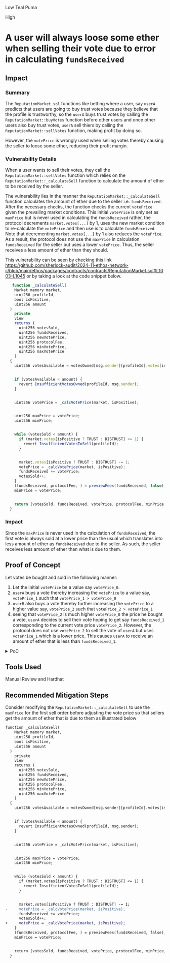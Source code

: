 Low Teal Puma

High

# A user will always loose some ether when selling their vote due to error in calculating `fundsReceived`

## Impact
### Summary 
The `ReputationMarket.sol` functions like betting where a user, say `userA` predicts that users are going to buy trust votes because they believe that the profile is trustworthy, so the `userA` buys trust votes by calling the `ReputationMarket::buyVotes` function before other users and once other users also buy trust votes, `userA` sell thiers by calling the `ReputationMarket::sellVotes` function, making profit by doing so.

However, the `votePrice` is wrongly used when selling votes thereby causing the seller to loose some ether, reducing their profit margin.

### Vulnerability Details
When a user wants to sell their votes, they call the `ReputationMarket::sellVotes` function which relies on the `ReputationMarket::_calculateSell` function to calculate the amount of ether to be received by the seller.

The vulnerability lies in the manner the `ReputationMarket::_calculateSell` function calculates the amount of ether due to the seller i.e. `fundsReceived`. After the necessary checks, the function checks the current `votePrice` given the prevailing market conditions. This initial `votePrice` is only set as `maxPrice` but is never used in calculating the `fundsReceived` rather, the protocol decrements `market.votes[...]` by 1, uses the new market condition to re-calculate the `votePrice` and then use is to calculate `fundsReceived`. Note that decrementing `market.votes[...]` by 1 also reduces the `votePrice`. As a result, the protocol does not use the `maxPrice` in calculation `fundsReceived` for the seller but uses a lower `votePrice`. Thus, the seller receives a less amount of ether than they should.

This vulnerability can be seen by checking this link https://github.com/sherlock-audit/2024-11-ethos-network-ii/blob/main/ethos/packages/contracts/contracts/ReputationMarket.sol#L1003-L1045 or by taking a look at the code snippet below. 

```javascript
   function _calculateSell(
    Market memory market,
    uint256 profileId,
    bool isPositive,
    uint256 amount
  )
    private
    view
    returns (
      uint256 votesSold,
      uint256 fundsReceived,
      uint256 newVotePrice,
      uint256 protocolFee,
      uint256 minVotePrice,
      uint256 maxVotePrice
    )
  {
    uint256 votesAvailable = votesOwned[msg.sender][profileId].votes[isPositive ? TRUST : DISTRUST];


    if (votesAvailable < amount) {
      revert InsufficientVotesOwned(profileId, msg.sender);
    }


    uint256 votePrice = _calcVotePrice(market, isPositive);


    uint256 maxPrice = votePrice;
    uint256 minPrice;


    while (votesSold < amount) {
      if (market.votes[isPositive ? TRUST : DISTRUST] <= 1) {
        revert InsufficientVotesToSell(profileId);
      }


      market.votes[isPositive ? TRUST : DISTRUST] -= 1;
      votePrice = _calcVotePrice(market, isPositive);
      fundsReceived += votePrice;
      votesSold++;
    }
    (fundsReceived, protocolFee, ) = previewFees(fundsReceived, false);
    minPrice = votePrice;


    return (votesSold, fundsReceived, votePrice, protocolFee, minPrice, maxPrice);
  } 

```


### Impact
Since the `maxPrice` is never used in the calculation of `fundsReceived`, the first vote is always sold at a lower price than the usual which translates into less amount of ether as `fundsReceived` due to the seller. As such, the seller receives less amount of ether than what is due to them.

## Proof of Concept
Let votes be bought and sold in the following manner:
1. Let the initial `votePrice` be a value say `votePrice_0`.
2. `userA` buys a vote thereby increasing the `votePrice` to a value say, `votePrice_1` such that `votePrice_1 > votePrice_0`
3. `userB` also buys a vote thereby further increasing the `votePrice` to a higher value say, `votePrice_2` such that `votePrice_2 > votePrice_1`
4. seeing that `votePrice_2` is much higher `votePrice_0` the price he bought a vote, `userA` decides to sell their vote hoping to get say `fundsReceived_1` corresponding to the current vote price `votePrice_2`. However, the protocol does not use `votePrice_2` to sell the vote of `userA` but uses `votePrice_1` which is a lower price. This causes `userA` to receive an amount of ether that is less than `fundsReceived_1`.

<details>
<summary>PoC</summary>
Place the following code into `rep.market.test.ts`.

```javascript
it.only('seller of a stake receives less ETH', async () => {
    await userA.buyOneVote(); // const { fundsPaid } = 

    // another user buys a trust vote
    await userB.buyOneVote();

    let priceBeforeSale = await DEFAULT.reputationMarket.getVotePrice(
      DEFAULT.profileId,
      DEFAULT.isPositive,
    );

    const { fundsReceived } = await userA.sellOneVote();

    let priceAfterSale = await DEFAULT.reputationMarket.getVotePrice(
      DEFAULT.profileId,
      DEFAULT.isPositive,
    );
    
    expect(fundsReceived).to.lessThan(priceBeforeSale);
    expect(fundsReceived).to.equal(priceAfterSale);
  });
```

Now run `npm run-script test:contracts`

Output:
```javascript
> @ethos/contracts@1.0.0 test:contracts
> NODE_OPTIONS='--no-warnings=ExperimentalWarning --experimental-loader ts-node/esm/transpile-only' npx hardhat test



  ReputationMarket
    ✔ seller of a stake is paid less (157ms)


  1 passing (7s)

```

</details>

## Tools Used

Manual Review and Hardhat


## Recommended Mitigation Steps
Consider modifying the `ReputationMarket::_calculateSell` to use the `maxPrice` for the first sell order before adjusting the vote price so that sellers get the amount of ether that is due to them as illustrated below

```diff
function _calculateSell(
    Market memory market,
    uint256 profileId,
    bool isPositive,
    uint256 amount
  )
    private
    view
    returns (
      uint256 votesSold,
      uint256 fundsReceived,
      uint256 newVotePrice,
      uint256 protocolFee,
      uint256 minVotePrice,
      uint256 maxVotePrice
    )
  {
    uint256 votesAvailable = votesOwned[msg.sender][profileId].votes[isPositive ? TRUST : DISTRUST];


    if (votesAvailable < amount) {
      revert InsufficientVotesOwned(profileId, msg.sender);
    }


    uint256 votePrice = _calcVotePrice(market, isPositive);


    uint256 maxPrice = votePrice;
    uint256 minPrice;


    while (votesSold < amount) {
      if (market.votes[isPositive ? TRUST : DISTRUST] <= 1) {
        revert InsufficientVotesToSell(profileId);
      }


      market.votes[isPositive ? TRUST : DISTRUST] -= 1;
-     votePrice = _calcVotePrice(market, isPositive);
      fundsReceived += votePrice;
      votesSold++;
+     votePrice = _calcVotePrice(market, isPositive);
    }
    (fundsReceived, protocolFee, ) = previewFees(fundsReceived, false);
    minPrice = votePrice;


    return (votesSold, fundsReceived, votePrice, protocolFee, minPrice, maxPrice);
  }
```
